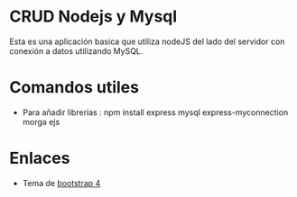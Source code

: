 # CRUD Nodejs y Mysql
Esta es una aplicación basica que utiliza nodeJS del lado del servidor con conexión a datos utilizando MySQL.

# Comandos utiles
- Para añadir librerias : npm install express mysql express-myconnection morga ejs

# Enlaces
- Tema de [bootstrap 4](https://bootswatch.com/4/lux/bootstrap.min.css)
